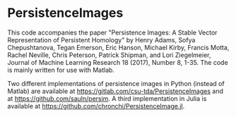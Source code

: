 # PersistenceImages
This code accompanies the paper "Persistence Images: A Stable Vector Representation of Persistent Homology" by Henry Adams, Sofya Chepushtanova, Tegan Emerson, Eric Hanson, Michael Kirby, Francis Motta, Rachel Neville, Chris Peterson, Patrick Shipman, and Lori Ziegelmeier, Journal of Machine Learning Research 18 (2017), Number 8, 1-35. The code is mainly written for use with Matlab.

Two different implementations of persistence images in Python (instead of Matlab) are available at https://gitlab.com/csu-tda/PersistenceImages and at https://github.com/sauln/persim.
A third implementation in Julia is available at https://github.com/chronchi/PersistenceImage.jl.
